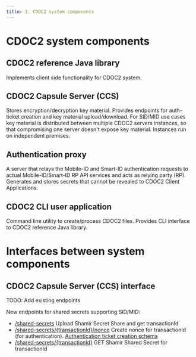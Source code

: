 ```yaml
---
title: 3. CDOC2 system components
---
```


# CDOC2 system components

## CDOC2 reference Java library

Implements client side functionality for CDOC2 system.

## CDOC2 Capsule Server (CCS)

Stores encryption/decryption key material. Provides endpoints for auth-ticket creation and
key material upload/download. For SID/MID use cases key material is distributed
between multiple CDOC2 servers instances, so that compromising one server doesn't expose key material.
Instances run on independent premises.

## Authentication proxy

A server that relays the Mobile-ID and Smart-ID authentication requests to actual Mobile-ID/Smart-ID RP API services and acts as relying party (RP). Generates and stores secrets that cannot be revealed to CDOC2 Client Applications.

## CDOC2 CLI user application

Command line utility to create/process CDOC2 files. Provides CLI interface to CDOC2 reference Java library.

# Interfaces between system components

## CDOC2 Capsule Server (CCS) interface

TODO: Add existing endpoints

New endpoints for shared secrets supporting SID/MID:

* [/shared-secrets](https://gitlab.ext.cyber.ee/cdoc2/cdoc20_java/-/blob/RM-55885/cdoc2-openapi/cdoc2-key-capsules.yaml#L111) Upload Shamir Secret Share and get transactionId
* [/shared-secrets/{transactionId}/nonce](https://gitlab.ext.cyber.ee/cdoc2/cdoc20_java/-/blob/RM-55885/cdoc2-openapi/cdoc2-key-capsules.yaml#L136)
  Create nonce for transactionId (for authentication). [Authentication ticket creation schema](https://gitlab.cyber.ee/id/ee-ria/ria_tender_test_assignment_2023/-/blob/master/exercise-2.3-authentication-multi-server/multi-server-auth-protocol.md?ref_type=heads#nonsside-v%C3%A4ljastamise-p%C3%A4ringud)
* [/shared-secrets/{transactionId}](https://gitlab.ext.cyber.ee/cdoc2/cdoc20_java/-/blob/RM-55885/cdoc2-openapi/cdoc2-key-capsules.yaml#L71) GET Shamir Shared Secret for transactionId
